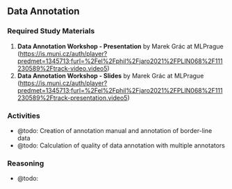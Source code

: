 ## Data Annotation

### Required Study Materials

1. **Data Annotation Workshop - Presentation** by Marek Grác at MLPrague (https://is.muni.cz/auth/player?predmet=1345713;furl=%2Fel%2Fphil%2Fjaro2021%2FPLIN068%2F111230589%2Ftrack-video.video5)
2. **Data Annotation Workshop - Slides** by Marek Grác at MLPrague (https://is.muni.cz/auth/player?predmet=1345713;furl=%2Fel%2Fphil%2Fjaro2021%2FPLIN068%2F111230589%2Ftrack-presentation.video5)

### Activities

* @todo: Creation of annotation manual and annotation of border-line data
* @todo: Calculation of quality of data annotation with multiple annotators

### Reasoning

* @todo:
